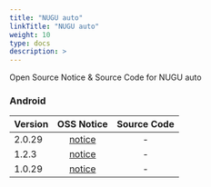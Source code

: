 ```yaml
---
title: "NUGU auto"
linkTitle: "NUGU auto"
weight: 10
type: docs
description: >
---
```


Open Source Notice & Source Code for NUGU auto

### Android

| Version | OSS Notice | Source Code |
|---|:---:|:---:|
| 2.0.29 | [notice](https://opensource.sktelecom.com/compliance_artifacts/nugu_auto/android/2.0.29/NUGUAuto_android_2.0.29_OSS_Notice.htm)  | - |
| 1.2.3 | [notice](https://opensource.sktelecom.com/compliance_artifacts/nugu_auto/android/1.2.3/NUGUAuto_android_1.2.3_OSS_Notice.html)  | - |
| 1.0.29 | [notice](https://opensource.sktelecom.com/compliance_artifacts/nugu_auto/android/1.0.29/NUGUAuto_android_1.0.29_OSS_Notice.html)  | - |